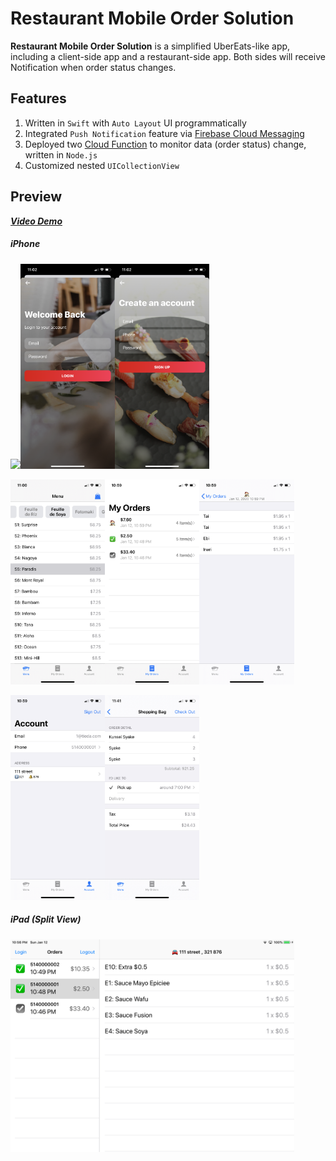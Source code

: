 # Restaurant Mobile Order Solution

**Restaurant Mobile Order Solution** is a simplified UberEats-like app, including a client-side app and a restaurant-side app. Both sides will receive Notification when order status changes.

## Features

1. Written in `Swift` with `Auto Layout` UI programmatically
2. Integrated `Push Notification` feature via [Firebase Cloud Messaging](https://firebase.google.com/docs/cloud-messaging)
3. Deployed two [Cloud Function](https://firebase.google.com/docs/functions) to monitor data (order status) change, written in `Node.js`
4. Customized nested `UICollectionView`

## Preview

_[**Video Demo**](https://vimeo.com/384440813)_

##### iPhone

<img src='../asset/restaurant-solution/home.png' width="30%"><img src='../asset/restaurant-solution/login.png' width="30%"><img src='../asset/restaurant-solution/signup.png' width="30%">

<img src='../asset/restaurant-solution/menu.png' width="30%"><img src='../asset/restaurant-solution/orders.png' width="30%"><img src='../asset/restaurant-solution/order_detail.png' width="30%">

<img src='../asset/restaurant-solution/account.png' width="30%"><img src='../asset/restaurant-solution/bag.png' width="30%">

##### iPad (Split View)

<img src='../asset/restaurant-solution/ipad.png' width="90%">
